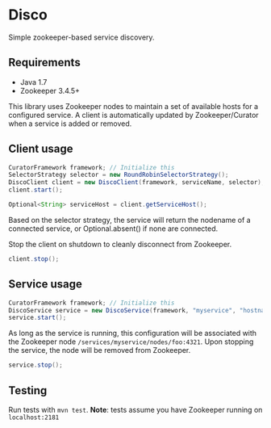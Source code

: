 # Disco

Simple zookeeper-based service discovery.

## Requirements

 * Java 1.7
 * Zookeeper 3.4.5+

This library uses Zookeeper nodes to maintain a set of available hosts for
a configured service. A client is automatically updated by Zookeeper/Curator
when a service is added or removed.

## Client usage

```java
CuratorFramework framework; // Initialize this
SelectorStrategy selector = new RoundRobinSelectorStrategy();
DiscoClient client = new DiscoClient(framework, serviceName, selector);
client.start();

Optional<String> serviceHost = client.getServiceHost();
```

Based on the selector strategy, the service will return the nodename of a
connected service, or Optional.absent() if none are connected.

Stop the client on shutdown to cleanly disconnect from Zookeeper.

```java
client.stop();
```

## Service usage

```java
CuratorFramework framework; // Initialize this
DiscoService service = new DiscoService(framework, "myservice", "hostname", 4321);
service.start();
```

As long as the service is running, this configuration will be associated with the
Zookeeper node `/services/myservice/nodes/foo:4321`. Upon stopping the service,
the node will be removed from Zookeeper.

```java
service.stop();
```

## Testing

Run tests with `mvn test`. **Note**: tests assume you have Zookeeper running on
`localhost:2181`
